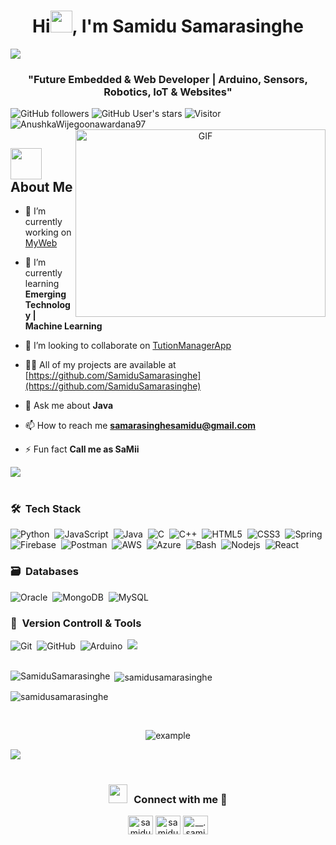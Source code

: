 <h1 align="center">Hi<img src="https://media.giphy.com/media/hvRJCLFzcasrR4ia7z/giphy.gif" width="35">, I'm Samidu Samarasinghe</h1>
<img src="https://user-images.githubusercontent.com/73097560/115834477-dbab4500-a447-11eb-908a-139a6edaec5c.gif"><br>
<h3 align="center">"Future Embedded & Web Developer | Arduino, Sensors, Robotics, IoT & Websites"</h3>

![GitHub followers](https://img.shields.io/github/followers/SamiduSamarasinghe?style=social) ![GitHub User's stars](https://img.shields.io/github/stars/SamiduSamarasinghe?style=social) ![Visitor](https://visitor-badge.laobi.icu/badge?page_id=SamiduSamarasinghe.repoName) <img src="https://komarev.com/ghpvc/?username=SamiduSamarasinghe" alt="AnushkaWijegoonawardana97" />
<a target="_blank" align="center">
  <img align="right" top="500" height="300" width="400" alt="GIF" src="https://media.giphy.com/media/SWoSkN6DxTszqIKEqv/giphy.gif">
</a>

## <picture><img src = "https://github.com/7oSkaaa/7oSkaaa/blob/main/Images/about_me.gif?raw=true" width = 50px></picture> About Me
- 🔭 I’m currently working on [MyWeb](https://github.com/SamiduSamarasinghe/MyWeb)

- 🌱 I’m currently learning **Emerging Technology | Machine Learning**

- 👯 I’m looking to collaborate on [TutionManagerApp](https://github.com/LakshanWC/TuitionManagerApp)

- 👨‍💻 All of my projects are available at [https://github.com/SamiduSamarasinghe](https://github.com/SamiduSamarasinghe)

- 💬 Ask me about **Java**

- 📫 How to reach me **samarasinghesamidu@gmail.com**

- ⚡ Fun fact **Call me as SaMii**

<img src="https://user-images.githubusercontent.com/73097560/115834477-dbab4500-a447-11eb-908a-139a6edaec5c.gif"><br><br>

### 🛠 &nbsp;Tech Stack

![Python](https://img.shields.io/badge/python-3670A0?style=for-the-badge&logo=python&logoColor=ffdd54)&nbsp;
![JavaScript](https://img.shields.io/badge/javascript-%23323330.svg?style=for-the-badge&logo=javascript&logoColor=%23F7DF1E)&nbsp;
![Java](https://img.shields.io/badge/java-%23ED8B00.svg?style=for-the-badge&logo=java&logoColor=white)&nbsp;
![C](https://img.shields.io/badge/c-%2300599C.svg?style=for-the-badge&logo=c&logoColor=white)&nbsp;
![C++](https://img.shields.io/badge/c++-%2300599C.svg?style=for-the-badge&logo=c%2B%2B&logoColor=white)&nbsp;
![HTML5](https://img.shields.io/badge/html5-%23E34F26.svg?style=for-the-badge&logo=html5&logoColor=white)&nbsp;
![CSS3](https://img.shields.io/badge/css3-%231572B6.svg?style=for-the-badge&logo=css3&logoColor=white)&nbsp;
![Spring](https://img.shields.io/badge/spring-%236DB33F.svg?style=for-the-badge&logo=spring&logoColor=white)&nbsp;
![Firebase](https://img.shields.io/badge/-Firebase-%23Clojure?style=for-the-badge&logo=firebase&logoColor=white)&nbsp;
![Postman](https://img.shields.io/badge/Postman-FF6C37?style=for-the-badge&logo=postman&logoColor=white)&nbsp;
![AWS](https://img.shields.io/badge/AWS-FF6C37?style=for-the-badge&logo=aws&logoColor=white)&nbsp;
![Azure](https://img.shields.io/badge/azure-FF6C37?style=for-the-badge&logo=azure&logoColor=white)&nbsp;
![Bash](https://img.shields.io/badge/bash-FF6C37?style=for-the-badge&logo=bash&logoColor=white)&nbsp;
![Nodejs](https://img.shields.io/badge/Nodejs-FF6C37?style=for-the-badge&logo=nodejs&logoColor=white)&nbsp;
![React](https://img.shields.io/badge/react-FF6C37?style=for-the-badge&logo=react&logoColor=white)&nbsp;

### 🗃 &nbsp;Databases

![Oracle](https://img.shields.io/badge/Oracle-%23DD0031.svg?style=for-the-badge&logo=oracle&logoColor=white)&nbsp;
![MongoDB](https://img.shields.io/badge/MongoDB-%234ea94b.svg?style=for-the-badge&logo=mongodb&logoColor=white)&nbsp;
![MySQL](https://img.shields.io/badge/MySQL-%234ea94b.svg?style=for-the-badge&logo=mysql&logoColor=white)&nbsp;

### 🧰 &nbsp;Version Controll & Tools 

![Git](https://img.shields.io/badge/git-%23F05033.svg?style=for-the-badge&logo=git&logoColor=white)&nbsp;
![GitHub](https://img.shields.io/badge/github-%23121011.svg?style=for-the-badge&logo=github&logoColor=white)&nbsp;
![Arduino](https://img.shields.io/badge/ard-%23F05033.svg?style=for-the-badge&logo=git&logoColor=white)&nbsp;
<img src="https://user-images.githubusercontent.com/73097560/115834477-dbab4500-a447-11eb-908a-139a6edaec5c.gif"><br><br>



<p><img align="left" src="https://github-readme-stats.vercel.app/api/top-langs?username=SamiduSamarasinghe&show_icons=true&locale=en&layout=compact" alt="SamiduSamarasinghe" /></p>

<p>&nbsp;<img align="center" src="https://github-readme-stats.vercel.app/api?username=samidusamarasinghe&show_icons=true&locale=en" alt="samidusamarasinghe" /></p>

<p><img align="center" src="https://github-readme-streak-stats.herokuapp.com/?user=samidusamarasinghe&" alt="samidusamarasinghe" /></p>
<br>

<p align="center">
  <img  src="https://raw.githubusercontent.com/SamiduSamarasinghe/SamiduSamarasinghe/main/resources/img/github-contribution-grid-snake.svg"
    alt="example" />
</p>

<img src="https://user-images.githubusercontent.com/73097560/115834477-dbab4500-a447-11eb-908a-139a6edaec5c.gif"><br><br>






<h3 align="center" > <img src="https://media.giphy.com/media/iY8CRBdQXODJSCERIr/giphy.gif" width="30" height="30" style="margin-right: 10px;">Connect with me 🤝 </h3>
<p align="center">
<a href="https://linkedin.com/in/samidu samarasinghe" target="blank"><img align="center" src="https://raw.githubusercontent.com/rahuldkjain/github-profile-readme-generator/master/src/images/icons/Social/linked-in-alt.svg" alt="samidu samarasinghe" height="30" width="40" /></a>
<a href="https://fb.com/samidu samarasinnghe" target="blank"><img align="center" src="https://raw.githubusercontent.com/rahuldkjain/github-profile-readme-generator/master/src/images/icons/Social/facebook.svg" alt="samidu samarasinnghe" height="30" width="40" /></a>
<a href="https://instagram.com/__.samidu.__" target="blank"><img align="center" src="https://raw.githubusercontent.com/rahuldkjain/github-profile-readme-generator/master/src/images/icons/Social/instagram.svg" alt="__.samidu.__" height="30" width="40" /></a>
</p>


